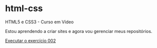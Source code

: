 # html-css
 HTML5 e CSS3 - Curso em Vídeo

 Estou aprendendo a criar sites e agora vou gerenciar meus repositórios.

<a href="https://mo-farelo.github.io/html-css/exercicios/ex002/index.html">Executar o exercício 002</a>
